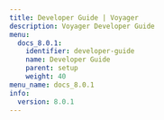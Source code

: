 ```yaml
---
title: Developer Guide | Voyager
description: Voyager Developer Guide
menu:
  docs_8.0.1:
    identifier: developer-guide
    name: Developer Guide
    parent: setup
    weight: 40
menu_name: docs_8.0.1
info:
  version: 8.0.1
---
```


